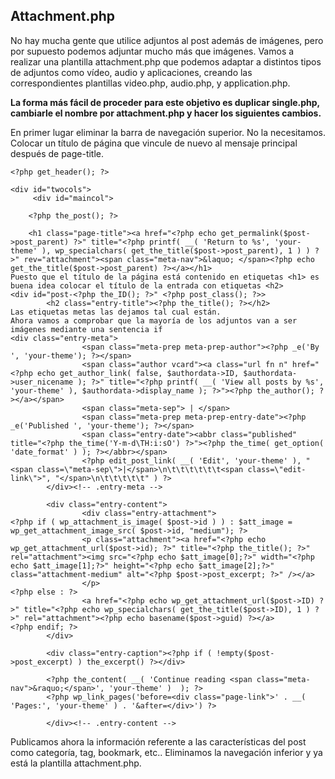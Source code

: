 ## Attachment.php ##

No hay mucha gente que utilice adjuntos al post además de imágenes, pero por supuesto podemos adjuntar mucho más que imágenes. Vamos a realizar una plantilla attachment.php que podemos adaptar a distintos tipos de adjuntos como vídeo, audio y aplicaciones, creando las correspondientes plantillas video.php, audio.php, y application.php.

**La forma más fácil de proceder para este objetivo es duplicar single.php, cambiarle el nombre por attachment.php y hacer los siguientes cambios.**

En primer lugar eliminar la barra de navegación superior. No la necesitamos. Colocar un título de página que vincule de nuevo al mensaje principal después de page-title.

```
<?php get_header(); ?>
 
<div id="twocols"> 
	 <div id="maincol">
 
	<?php the_post(); ?>
 
    <h1 class="page-title"><a href="<?php echo get_permalink($post->post_parent) ?>" title="<?php printf( __( 'Return to %s', 'your-theme' ), wp_specialchars( get_the_title($post->post_parent), 1 ) ) ?>" rev="attachment"><span class="meta-nav">&laquo; </span><?php echo get_the_title($post->post_parent) ?></a></h1>
Puesto que el título de la página está contenido en etiquetas <h1> es buena idea colocar el título de la entrada con etiquetas <h2>
<div id="post-<?php the_ID(); ?>" <?php post_class(); ?>>
        <h2 class="entry-title"><?php the_title(); ?></h2>
Las etiquetas metas las dejamos tal cual están.
Ahora vamos a comprobar que la mayoría de los adjuntos van a ser imágenes mediante una sentencia if
<div class="entry-meta">
                <span class="meta-prep meta-prep-author"><?php _e('By ', 'your-theme'); ?></span>
                <span class="author vcard"><a class="url fn n" href="<?php echo get_author_link( false, $authordata->ID, $authordata->user_nicename ); ?>" title="<?php printf( __( 'View all posts by %s', 'your-theme' ), $authordata->display_name ); ?>"><?php the_author(); ?></a></span>
                <span class="meta-sep"> | </span>
                <span class="meta-prep meta-prep-entry-date"><?php _e('Published ', 'your-theme'); ?></span>
                <span class="entry-date"><abbr class="published" title="<?php the_time('Y-m-d\TH:i:sO') ?>"><?php the_time( get_option( 'date_format' ) ); ?></abbr></span>
                <?php edit_post_link( __( 'Edit', 'your-theme' ), "<span class=\"meta-sep\">|</span>\n\t\t\t\t\t\t<span class=\"edit-link\">", "</span>\n\t\t\t\t\t" ) ?>                                               
        </div><!-- .entry-meta -->
 
        <div class="entry-content">
                <div class="entry-attachment">                                  
<?php if ( wp_attachment_is_image( $post->id ) ) : $att_image = wp_get_attachment_image_src( $post->id, "medium"); ?>
                <p class="attachment"><a href="<?php echo wp_get_attachment_url($post->id); ?>" title="<?php the_title(); ?>" rel="attachment"><img src="<?php echo $att_image[0];?>" width="<?php echo $att_image[1];?>" height="<?php echo $att_image[2];?>"  class="attachment-medium" alt="<?php $post->post_excerpt; ?>" /></a>
                </p>
<?php else : ?>         
                <a href="<?php echo wp_get_attachment_url($post->ID) ?>" title="<?php echo wp_specialchars( get_the_title($post->ID), 1 ) ?>" rel="attachment"><?php echo basename($post->guid) ?></a>          
<?php endif; ?>         
        </div>                          
 
        <div class="entry-caption"><?php if ( !empty($post->post_excerpt) ) the_excerpt() ?></div>
 
		<?php the_content( __( 'Continue reading <span class="meta-nav">&raquo;</span>', 'your-theme' )  ); ?>
		<?php wp_link_pages('before=<div class="page-link">' . __( 'Pages:', 'your-theme' ) . '&after=</div>') ?>
 
        </div><!-- .entry-content -->
```

Publicamos ahora la información referente a las características del post como categoría, tag, bookmark, etc.. Eliminamos la navegación inferior y ya está la plantilla attachment.php.